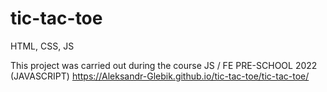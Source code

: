 # tic-tac-toe

HTML, CSS, JS

This project was carried out during the course JS / FE PRE-SCHOOL 2022 (JAVASCRIPT)
https://Aleksandr-Glebik.github.io/tic-tac-toe/tic-tac-toe/
